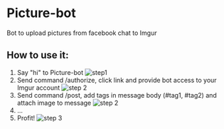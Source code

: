 # Picture-bot
Bot to upload pictures from facebook chat to Imgur

## How to use it:
1. Say "hi" to Picture-bot ![step1](http://i.imgur.com/k5dJPS7.png)
2. Send command /authorize, click link and provide bot access to your Imgur account ![step 2](http://i.imgur.com/dy7ByLu.png)
3. Send command /post, add tags in message body (#tag1, #tag2) and attach image to message ![step 2](http://i.imgur.com/H2ELdQQ.png)
4. ...
5. Profit! ![step 3](http://i.imgur.com/ahJWqOz.png)


